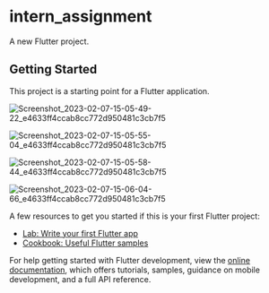 # intern_assignment

A new Flutter project.

## Getting Started

This project is a starting point for a Flutter application.




![Screenshot_2023-02-07-15-05-49-22_e4633ff4ccab8cc772d950481c3cb7f5](https://user-images.githubusercontent.com/92529138/217207527-04dbc28f-534c-438d-89d8-db28d6f30ce9.jpg)

![Screenshot_2023-02-07-15-05-55-04_e4633ff4ccab8cc772d950481c3cb7f5](https://user-images.githubusercontent.com/92529138/217207565-d9670a88-ed93-464c-9827-ce56afdc1b5c.jpg)

![Screenshot_2023-02-07-15-05-58-44_e4633ff4ccab8cc772d950481c3cb7f5](https://user-images.githubusercontent.com/92529138/217207583-3926ca65-049e-4839-a17b-8de4a9b20a70.jpg)

![Screenshot_2023-02-07-15-06-04-66_e4633ff4ccab8cc772d950481c3cb7f5](https://user-images.githubusercontent.com/92529138/217207619-b342a0b2-ff78-44a4-9cee-865e075257fd.jpg)


A few resources to get you started if this is your first Flutter project:

- [Lab: Write your first Flutter app](https://docs.flutter.dev/get-started/codelab)
- [Cookbook: Useful Flutter samples](https://docs.flutter.dev/cookbook)

For help getting started with Flutter development, view the
[online documentation](https://docs.flutter.dev/), which offers tutorials,
samples, guidance on mobile development, and a full API reference.
